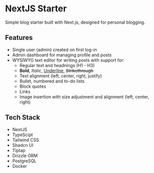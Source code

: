 # NextJS Starter
Simple blog starter built with Next.js, designed for personal blogging. 

## Features
- Single user (admin) created on first log-in
- Admin dashboard for managing profile and posts
- WYSIWYG text editor for writing posts with support for:
    - Regular text and headnings (H1 - H3)
    - <b>Bold</b>, <i>Italic</i>, <u>Underline</u>, <del>Strikethrough</del>
    - Text alignment (left, center, right, justify)
    - Bullet, numbered and to-do lists
    - Block quotes
    - Links
    - Image insertion with size adjustment and alignment (left, center, right)

## Tech Stack
- NextJS
- TypeScipt
- Tailwind CSS
- Shadcn UI
- Tiptap
- Drizzle ORM
- PostgreSQL
- Docker